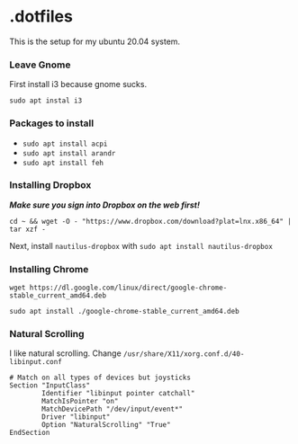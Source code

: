 # .dotfiles

This is the setup for my ubuntu 20.04 system.

### Leave Gnome
First install i3 because gnome sucks.

`sudo apt instal i3`

### Packages to install
- `sudo apt install acpi`
- `sudo apt install arandr`
- `sudo apt install feh`

### Installing Dropbox

***Make sure you sign into Dropbox on the web first!***

`cd ~ && wget -O - "https://www.dropbox.com/download?plat=lnx.x86_64" | tar xzf -`

Next, install `nautilus-dropbox` with `sudo apt install nautilus-dropbox`

### Installing Chrome

`wget https://dl.google.com/linux/direct/google-chrome-stable_current_amd64.deb`

`sudo apt install ./google-chrome-stable_current_amd64.deb`

### Natural Scrolling
I like natural scrolling. Change `/usr/share/X11/xorg.conf.d/40-libinput.conf`

```
# Match on all types of devices but joysticks
Section "InputClass"
        Identifier "libinput pointer catchall"
        MatchIsPointer "on"
        MatchDevicePath "/dev/input/event*"
        Driver "libinput"
        Option "NaturalScrolling" "True"
EndSection
```

